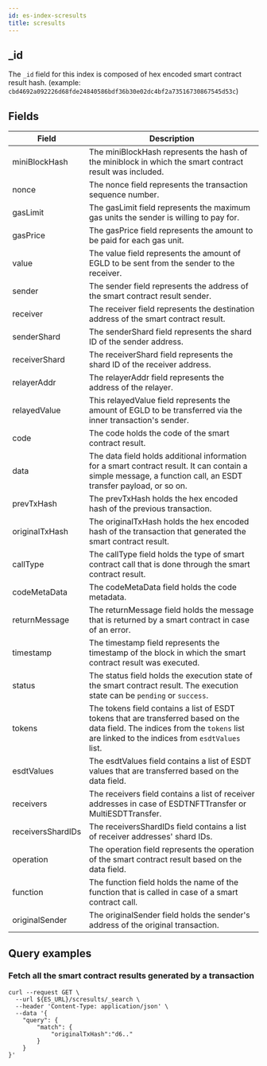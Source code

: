 ```yaml
---
id: es-index-scresults
title: scresults
---
```


[comment]: # (mx-context)

[comment]: # (mx-context)

## _id

The `_id` field for this index is composed of hex encoded smart contract result hash.
(example: `cbd4692a092226d68fde24840586bdf36b30e02dc4bf2a73516730867545d53c`)

[comment]: # (mx-context)

## Fields

| Field             | Description                                                                                                                                                                        |
|-------------------|------------------------------------------------------------------------------------------------------------------------------------------------------------------------------------|
| miniBlockHash     | The miniBlockHash represents the hash of the miniblock in which the smart contract result was included.                                                                            |
| nonce             | The nonce field represents the transaction sequence number.                                                                                                                        |
| gasLimit          | The gasLimit field represents the maximum gas units the sender is willing to pay for.                                                                                              |
| gasPrice          | The gasPrice field represents the amount to be paid for each gas unit.                                                                                                             |
| value             | The value field represents the amount of EGLD to be sent from the sender to the receiver.                                                                                          |
| sender            | The sender field represents the address of the smart contract result sender.                                                                                                       |
| receiver          | The receiver field represents the destination address of the smart contract result.                                                                                                |
| senderShard       | The senderShard field represents the shard ID of the sender address.                                                                                                               |
| receiverShard     | The receiverShard field represents the shard ID of the receiver address.                                                                                                           |
| relayerAddr       | The relayerAddr field represents the address of the relayer.                                                                                                                       |
| relayedValue      | This relayedValue field represents the amount of EGLD to be transferred via the inner transaction's sender.                                                                        |
| code              | The code holds the code of the smart contract result.                                                                                                                              |
| data              | The data field holds additional information for a smart contract result. It can contain a simple message, a function call, an ESDT transfer payload, or so on.                     |
| prevTxHash        | The prevTxHash holds the hex encoded hash of the previous transaction.                                                                                                             |
| originalTxHash    | The originalTxHash holds the hex encoded hash of the transaction that generated the smart contract result.                                                                         |
| callType          | The callType field holds the type of smart contract call that is done through the smart contract result.                                                                           |
| codeMetaData      | The codeMetaData field holds the code metadata.                                                                                                                                    |
| returnMessage     | The returnMessage field holds the message that is returned by a smart contract in case of an error.                                                                                |
| timestamp         | The timestamp field represents the timestamp of the block in which the smart contract result was executed.                                                                         |
| status            | The status field holds the execution state of the smart contract result. The execution state can be `pending` or `success`.                                                        |
| tokens            | The tokens field contains a list of ESDT tokens that are transferred based on the data field. The indices from the `tokens` list are linked to the indices from `esdtValues` list. |
| esdtValues        | The esdtValues field contains a list of ESDT values that are transferred based on the data field.                                                                                  |
| receivers         | The receivers field contains a list of receiver addresses in case of ESDTNFTTransfer or MultiESDTTransfer.                                                                         |
| receiversShardIDs | The receiversShardIDs field contains a list of receiver addresses' shard IDs.                                                                                                      |
| operation         | The operation field represents the operation of the smart contract result based on the data field.                                                                                 |
| function          | The function field holds the name of the function that is called in case of a smart contract call.                                                                                 |
| originalSender    | The originalSender field holds the sender's address of the original transaction.                                                                                                   |

[comment]: # (mx-context)

## Query examples

[comment]: # (mx-context)

### Fetch all the smart contract results generated by a transaction

```
curl --request GET \
  --url ${ES_URL}/scresults/_search \
  --header 'Content-Type: application/json' \
  --data '{
	"query": {
		"match": {
			"originalTxHash":"d6.."
		}
	}
}'
```
